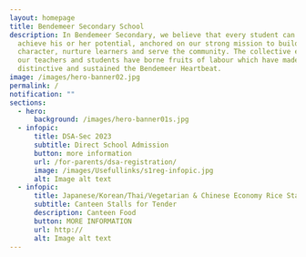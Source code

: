 ```yaml
---
layout: homepage
title: Bendemeer Secondary School
description: In Bendemeer Secondary, we believe that every student can shine and
  achieve his or her potential, anchored on our strong mission to build
  character, nurture learners and serve the community. The collective efforts of
  our teachers and students have borne fruits of labour which have made us
  distinctive and sustained the Bendemeer Heartbeat.
image: /images/hero-banner02.jpg
permalink: /
notification: ""
sections:
  - hero:
      background: /images/hero-banner01s.jpg
  - infopic:
      title: DSA-Sec 2023
      subtitle: Direct School Admission
      button: more information
      url: /for-parents/dsa-registration/
      image: /images/Usefullinks/s1reg-infopic.jpg
      alt: Image alt text
  - infopic:
      title: Japanese/Korean/Thai/Vegetarian & Chinese Economy Rice Stall
      subtitle: Canteen Stalls for Tender
      description: Canteen Food
      button: MORE INFORMATION
      url: http://
      alt: Image alt text
---
```

